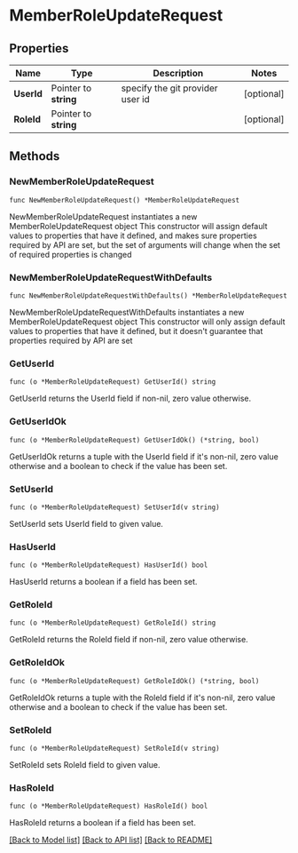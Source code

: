 # MemberRoleUpdateRequest

## Properties

Name | Type | Description | Notes
------------ | ------------- | ------------- | -------------
**UserId** | Pointer to **string** | specify the git provider user id | [optional] 
**RoleId** | Pointer to **string** |  | [optional] 

## Methods

### NewMemberRoleUpdateRequest

`func NewMemberRoleUpdateRequest() *MemberRoleUpdateRequest`

NewMemberRoleUpdateRequest instantiates a new MemberRoleUpdateRequest object
This constructor will assign default values to properties that have it defined,
and makes sure properties required by API are set, but the set of arguments
will change when the set of required properties is changed

### NewMemberRoleUpdateRequestWithDefaults

`func NewMemberRoleUpdateRequestWithDefaults() *MemberRoleUpdateRequest`

NewMemberRoleUpdateRequestWithDefaults instantiates a new MemberRoleUpdateRequest object
This constructor will only assign default values to properties that have it defined,
but it doesn't guarantee that properties required by API are set

### GetUserId

`func (o *MemberRoleUpdateRequest) GetUserId() string`

GetUserId returns the UserId field if non-nil, zero value otherwise.

### GetUserIdOk

`func (o *MemberRoleUpdateRequest) GetUserIdOk() (*string, bool)`

GetUserIdOk returns a tuple with the UserId field if it's non-nil, zero value otherwise
and a boolean to check if the value has been set.

### SetUserId

`func (o *MemberRoleUpdateRequest) SetUserId(v string)`

SetUserId sets UserId field to given value.

### HasUserId

`func (o *MemberRoleUpdateRequest) HasUserId() bool`

HasUserId returns a boolean if a field has been set.

### GetRoleId

`func (o *MemberRoleUpdateRequest) GetRoleId() string`

GetRoleId returns the RoleId field if non-nil, zero value otherwise.

### GetRoleIdOk

`func (o *MemberRoleUpdateRequest) GetRoleIdOk() (*string, bool)`

GetRoleIdOk returns a tuple with the RoleId field if it's non-nil, zero value otherwise
and a boolean to check if the value has been set.

### SetRoleId

`func (o *MemberRoleUpdateRequest) SetRoleId(v string)`

SetRoleId sets RoleId field to given value.

### HasRoleId

`func (o *MemberRoleUpdateRequest) HasRoleId() bool`

HasRoleId returns a boolean if a field has been set.


[[Back to Model list]](../README.md#documentation-for-models) [[Back to API list]](../README.md#documentation-for-api-endpoints) [[Back to README]](../README.md)


